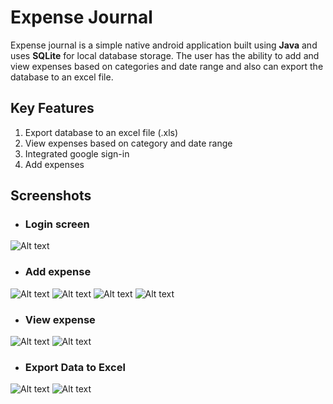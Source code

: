 # Expense Journal
Expense journal is a simple native android application built using **Java** and uses **SQLite** for local database storage. The user has the ability to add and view expenses based on categories and date range and also can export the database to an excel file.
## Key Features
1. Export database to an excel file (.xls)
2. View expenses based on category and date range
3. Integrated google sign-in
4. Add expenses 

## Screenshots

* ### Login screen

![Alt text](/screenshots/WhatsApp%20Image%202020-10-22%20at%2010.46.13%20PM.jpeg?raw=true "Google sign-in")

* ### Add expense

![Alt text](/screenshots/WhatsApp%20Image%202020-10-22%20at%2010.46.14%20PM%20(1).jpeg?raw=true)
![Alt text](/screenshots/WhatsApp%20Image%202020-10-22%20at%2010.46.14%20PM.jpeg?raw=true)
![Alt text](/screenshots/WhatsApp%20Image%202020-10-22%20at%2010.46.14%20PM%20(2).jpeg?raw=true)
![Alt text](/screenshots/WhatsApp%20Image%202020-10-22%20at%2010.46.14%20PM%20(3).jpeg?raw=true)



* ### View expense

![Alt text](/screenshots/WhatsApp%20Image%202020-10-22%20at%2010.46.14%20PM%20(4).jpeg?raw=true)
![Alt text](/screenshots/WhatsApp%20Image%202020-10-22%20at%2010.46.14%20PM%20(5).jpeg?raw=true)

* ### Export Data to Excel

![Alt text](/screenshots/WhatsApp%20Image%202020-10-22%20at%2010.46.15%20PM.jpeg?raw=true)
![Alt text](/screenshots/WhatsApp%20Image%202020-10-22%20at%2010.46.15%20PM%20(1).jpeg?raw=true)
